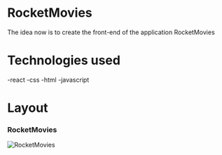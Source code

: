 # RocketMovies
The idea now is to create the front-end of the application RocketMovies
# Technologies used
-react
-css
-html
-javascript
# Layout
### RocketMovies
![RocketMovies](https://user-images.githubusercontent.com/116130802/235514259-c9614fbe-3cf4-4020-8a7a-7e5826732c14.png)
